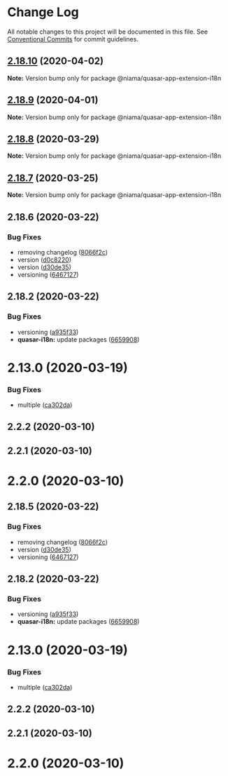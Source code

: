# Change Log

All notable changes to this project will be documented in this file.
See [Conventional Commits](https://conventionalcommits.org) for commit guidelines.

## [2.18.10](https://github.com/niama-strategies/niama/compare/@niama/quasar-app-extension-i18n@2.18.9...@niama/quasar-app-extension-i18n@2.18.10) (2020-04-02)

**Note:** Version bump only for package @niama/quasar-app-extension-i18n





## [2.18.9](https://github.com/niama-strategies/niama/compare/@niama/quasar-app-extension-i18n@2.18.8...@niama/quasar-app-extension-i18n@2.18.9) (2020-04-01)

**Note:** Version bump only for package @niama/quasar-app-extension-i18n





## [2.18.8](https://github.com/niama-strategies/niama/compare/@niama/quasar-app-extension-i18n@2.18.7...@niama/quasar-app-extension-i18n@2.18.8) (2020-03-29)

**Note:** Version bump only for package @niama/quasar-app-extension-i18n





## [2.18.7](https://github.com/niama-strategies/niama/compare/@niama/quasar-app-extension-i18n@2.18.6...@niama/quasar-app-extension-i18n@2.18.7) (2020-03-25)

**Note:** Version bump only for package @niama/quasar-app-extension-i18n





## 2.18.6 (2020-03-22)


### Bug Fixes

* removing changelog ([8066f2c](https://github.com/niama-strategies/niama/commit/8066f2c143a8e93600d5dab4ab313501e81f7a82))
* version ([d0c8220](https://github.com/niama-strategies/niama/commit/d0c822081680fe0106ebe9b8dd30ce769d102759))
* version ([d30de35](https://github.com/niama-strategies/niama/commit/d30de355da29ccd03916cddcd532e543e5906d0d))
* versioning ([6467127](https://github.com/niama-strategies/niama/commit/6467127550c6c1bfbc0d43ab4d83906695d9d732))



## 2.18.2 (2020-03-22)


### Bug Fixes

* versioning ([a935f33](https://github.com/niama-strategies/niama/commit/a935f33081206a16ee188641c71eba1460f57466))
* **quasar-i18n:** update packages ([6659908](https://github.com/niama-strategies/niama/commit/6659908ea0c055c9e69d951c405f8badc8b850cd))



# 2.13.0 (2020-03-19)


### Bug Fixes

* multiple ([ca302da](https://github.com/niama-strategies/niama/commit/ca302da3ce4d56964595287d74e7f1d1761451f1))



## 2.2.2 (2020-03-10)



## 2.2.1 (2020-03-10)



# 2.2.0 (2020-03-10)





## 2.18.5 (2020-03-22)


### Bug Fixes

* removing changelog ([8066f2c](https://github.com/niama-strategies/niama/commit/8066f2c143a8e93600d5dab4ab313501e81f7a82))
* version ([d30de35](https://github.com/niama-strategies/niama/commit/d30de355da29ccd03916cddcd532e543e5906d0d))
* versioning ([6467127](https://github.com/niama-strategies/niama/commit/6467127550c6c1bfbc0d43ab4d83906695d9d732))



## 2.18.2 (2020-03-22)


### Bug Fixes

* versioning ([a935f33](https://github.com/niama-strategies/niama/commit/a935f33081206a16ee188641c71eba1460f57466))
* **quasar-i18n:** update packages ([6659908](https://github.com/niama-strategies/niama/commit/6659908ea0c055c9e69d951c405f8badc8b850cd))



# 2.13.0 (2020-03-19)


### Bug Fixes

* multiple ([ca302da](https://github.com/niama-strategies/niama/commit/ca302da3ce4d56964595287d74e7f1d1761451f1))



## 2.2.2 (2020-03-10)



## 2.2.1 (2020-03-10)



# 2.2.0 (2020-03-10)
